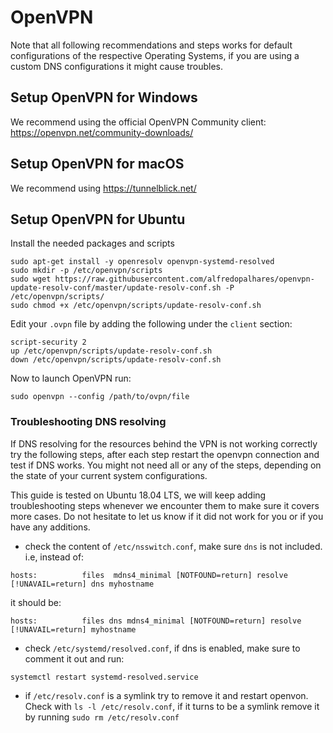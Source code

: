 # OpenVPN

Note that all following recommendations and steps works for default configurations of the respective Operating Systems, if you are using a custom DNS configurations it might cause troubles.

## Setup OpenVPN for Windows
We recommend using the official OpenVPN Community client: https://openvpn.net/community-downloads/

## Setup OpenVPN for macOS 
We recommend using https://tunnelblick.net/

## Setup OpenVPN for Ubuntu

Install the needed packages and scripts
```
sudo apt-get install -y openresolv openvpn-systemd-resolved 
sudo mkdir -p /etc/openvpn/scripts
sudo wget https://raw.githubusercontent.com/alfredopalhares/openvpn-update-resolv-conf/master/update-resolv-conf.sh -P /etc/openvpn/scripts/
sudo chmod +x /etc/openvpn/scripts/update-resolv-conf.sh
```

Edit your `.ovpn` file by adding the following under the `client` section:
```
script-security 2
up /etc/openvpn/scripts/update-resolv-conf.sh
down /etc/openvpn/scripts/update-resolv-conf.sh
```

Now to launch OpenVPN run:
```
sudo openvpn --config /path/to/ovpn/file
```

### Troubleshooting DNS resolving

If DNS resolving for the resources behind the VPN is not working correctly try the following steps, after each step restart the openvpn connection and test if DNS works. You might not need all or any of the steps, depending on the state of your current system configurations.

This guide is tested on Ubuntu 18.04 LTS, we will keep adding troubleshooting steps whenever we encounter them to make sure it covers more cases. Do not hesitate to let us know if it did not work for you or if you have any additions.

- check the content of `/etc/nsswitch.conf`, make sure `dns` is not included. i.e, instead of:
```
hosts:          files  mdns4_minimal [NOTFOUND=return] resolve [!UNAVAIL=return] dns myhostname
```
it should be:
```
hosts:          files dns mdns4_minimal [NOTFOUND=return] resolve [!UNAVAIL=return] myhostname
```

- check `/etc/systemd/resolved.conf`, if dns is enabled, make sure to comment it out and run:
```
systemctl restart systemd-resolved.service
```

- if `/etc/resolv.conf` is a symlink try to remove it and restart openvon. Check with `ls -l /etc/resolv.conf`, if it turns to be a symlink remove it by running `sudo rm /etc/resolv.conf`


